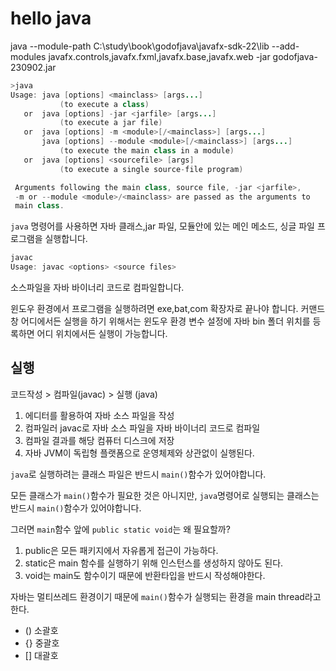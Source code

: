 # hello java

java --module-path C:\study\book\godofjava\javafx-sdk-22\lib --add-modules javafx.controls,javafx.fxml,javafx.base,javafx.web -jar godofjava-230902.jar

```Java
>java
Usage: java [options] <mainclass> [args...]
           (to execute a class)
   or  java [options] -jar <jarfile> [args...]
           (to execute a jar file)
   or  java [options] -m <module>[/<mainclass>] [args...]
       java [options] --module <module>[/<mainclass>] [args...]
           (to execute the main class in a module)
   or  java [options] <sourcefile> [args]
           (to execute a single source-file program)

 Arguments following the main class, source file, -jar <jarfile>,
 -m or --module <module>/<mainclass> are passed as the arguments to
 main class.
```  
`java` 명령어를 사용하면 자바 클래스,jar 파일, 모듈안에 있는 메인 메소드, 싱글 파일 프로그램을 실행합니다.   
  
```Java
javac
Usage: javac <options> <source files>
```  
소스파일을 자바 바이너리 코드로 컴파일합니다.  
  
윈도우 환경에서 프로그램을 실행하려면 exe,bat,com 확장자로 끝나야 합니다. 
커맨드 창 어디에서든 실행을 하기 위해서는 윈도우 환경 변수 설정에 자바 bin 폴더 위치를 등록하면 
어디 위치에서든 실행이 가능합니다.  
  
## 실행  
코드작성 > 컴파일(javac) > 실행 (java)  

1. 에디터를 활용하여 자바 소스 파일을 작성
2. 컴파일러 javac로 자바 소스 파일을 자바 바이너리 코드로 컴파일
3. 컴파일 결과를 해당 컴퓨터 디스크에 저장
4. 자바 JVM이 독립형 플랫폼으로 운영체제와 상관없이 실행된다.  
  
`java`로 실행하려는 클래스 파일은 반드시 `main()`함수가 있어야합니다.  
  
모든 클래스가 `main()`함수가 필요한 것은 아니지만, `java`명령어로 실행되는 클래스는 
반드시 `main()`함수가 있어야합니다.  
  
그러면 `main`함수 앞에 `public static void`는 왜 필요할까? 
1. public은 모든 패키지에서 자유롭게 접근이 가능하다.
2. static은 main 함수를 실행하기 위해 인스턴스를 생성하지 않아도 된다.
3. void는 main도 함수이기 때문에 반환타입을 반드시 작성해야한다.  
  
자바는 멀티쓰레드 환경이기 때문에 `main()`함수가 실행되는 환경을 main thread라고 한다.  
  
+ () 소괄호
+ {} 중괄호
+ [] 대괄호
